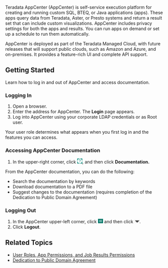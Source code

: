Teradata AppCenter (AppCenter) is self-service execution platform for creating and running custom SQL, BTEQ, or Java applications (apps). These apps query data from Teradata, Aster, or Presto systems and return a result set that can include custom visualizations. AppCenter includes privacy settings for both the apps and results. You can run apps on demand or set up a schedule to run them automatically. 

AppCenter is deployed as part of the Teradata Managed Cloud, with future releases that will support public clouds, such as Amazon and Azure, and on-premises. It provides a feature-rich UI and complete API support.

## Getting Started

Learn how to log in and out of AppCenter and access documentation.

### Logging In

1. Open a browser.
2. Enter the address for AppCenter. The **Login** page appears.
3. Log into AppCenter using your corporate LDAP credentials or as Root user. 

Your user role determines what appears when you first log in and the features you can access.

### Accessing AppCenter Documentation

1. In the upper-right corner, click ![question button](/user-guide/images/app-question.png), and then click **Documentation.**

  From the AppCenter documentation, you can do the following:
  * Search the documentation by keywords
  * Download documentation to a PDF file
  * Suggest changes to the documentation (requires completion of the Dedication to Public Domain Agreement)
 
### Logging Out

1. In the AppCenter upper-left corner, click ![menu button](/user-guide/images/menu-button.png) and then click ![logout](/user-guide/images/logout.png).
2. Click **Logout**.

## Related Topics
* [User Roles, App Permissions, and Job Results Permissions](/user-guide/app-permission-user-role.md)
* [Dedication to Public Domain Agreement](../CONTRIBUTING-DOCUMENTATION.md)

